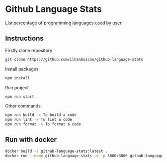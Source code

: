 # Github Language Stats

List percentage of programming languages used by user



## Instructions

Firstly clone repository

```bash
git clone https://github.com/ilhanbozcan/github-language-stats
```

Install packages 

```bash
npm install
```
Run project

```bash
npm run start
```

Other commands

```bash
npm run build -> To build a code
npm run lint -> To lint a code
npm run format -> To format a code

```

## Run with docker

```bash
docker build -t github-language-stats:latest .
docker run --name github-language-stats -d -p 3000:3000 github-language-stats:latest
```

